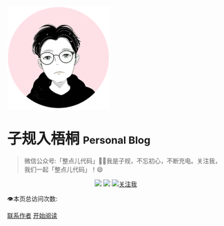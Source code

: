 <img src="_media/icon.png" alt="logo" style="zoom: 33%;" />

# 	<big>子规入梧桐  </big> <small>Personal Blog</small>

> 微信公众号:「整点儿代码」👨‍💻我是子规，不忘初心，不断充电。关注我，我们一起「整点儿代码」！😄



<p align="center">
<a href="https://github.com/z1gui" target="_blank"><img src="https://img.shields.io/badge/Github-z1gui-red.svg"></a>
<a href="https://blog.csdn.net/weixin_34570718" target="_blank"><img src="https://img.shields.io/badge/CSDN-子规入梧桐-blue.svg"></a>
<a href="https://mp.weixin.qq.com/s?__biz=Mzk0NDEwMDUyNQ==&mid=2247483680&idx=1&sn=30755d600d675d6519ccbb36d4bb2fba&chksm=c32884e2f45f0df49f02380126275146e324bccd8b83245aaaa853a1b3ef77169e046db259e1#rd" target="_blank"><img src="https://img.shields.io/badge/微信公众号-整点儿代码-green.svg" alt="关注我"></a>      
</p>










<span id="busuanzi_container_site_pv" style="display: inline;">👁️本页总访问次数:<span id="busuanzi_value_site_pv"></span> 

</span>





[联系作者](https://mp.weixin.qq.com/s?__biz=Mzk0NDEwMDUyNQ==&mid=2247483680&idx=1&sn=30755d600d675d6519ccbb36d4bb2fba&chksm=c32884e2f45f0df49f02380126275146e324bccd8b83245aaaa853a1b3ef77169e046db259e1#rd)
[开始阅读](README.md)

